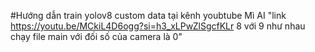 #Hướng dẫn train yolov8 custom data tại kênh youbtube Mì AI
"link https://youtu.be/MCkiL4D6ogg?si=h3_xLPwZlSgcfKLr 8 với 9 như nhau 
chạy file main với đối số của camera là 0"

